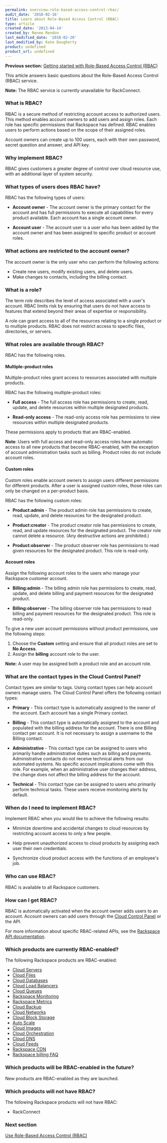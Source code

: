 ```yaml
---
permalink: overview-role-based-access-control-rbac/
audit_date: '2018-02-16'
title: Learn about Role-Based Access Control (RBAC)
type: article
created_date: '2013-04-14'
created_by: Renee Rendon
last_modified_date: '2018-02-20'
last_modified_by: Kate Dougherty
product: undefined
product_url: undefined
---
```


**Previous section:** [Getting started with Role-Based Access Control (RBAC)](/how-to/getting-started-with-role-based-access-control-rbac)  

This article answers basic questions about the Role-Based Access Control (RBAC) service.

**Note:** The RBAC service is currently unavailable for RackConnect.

### What is RBAC?

RBAC is a secure method of restricting account access to authorized
users. This method enables account owners to add users and assign roles.
Each role has specific permissions that Rackspace has defined.
RBAC enables users to perform actions based on the scope of their
assigned roles.

Account owners can create up to 100 users, each with
their own password, secret question and answer, and API key.

### Why implement RBAC?

RBAC gives customers a greater degree of control over cloud resource use, with an additional layer of system security.

### What types of users does RBAC have?

RBAC has the following types of users:

-   **Account owner** - The account owner is the primary contact for the
    account and has full permissions to execute all capabilities for
    every product available. Each account has a single account owner.

-   **Account user** - The account user is a user who has been added by
    the account owner and has been assigned to specific product or
    account roles.

### What actions are restricted to the account owner?

The account owner is the only user who can perform the following actions:

-   Create new users, modify existing users, and delete users.
-   Make changes to contacts, including the billing contact.   

### What is a role?

The term *role* describes the level of access associated with a user's account. RBAC limits risk by ensuring that users do not have access to features that extend beyond their areas of expertise or responsibility.

A role can grant access to all of the resources relating to a single product or to multiple products. RBAC does not restrict access to specific files,
directories, or servers.

### What roles are available through RBAC?

RBAC has the following roles.

#### Multiple-product roles

Multiple-product roles grant access to resources associated with multiple products.

RBAC has the following multiple-product roles:

-   **Full access** - The full access role has permissions to
    create, read, update, and delete resources within multiple
    designated products.

-   **Read-only access** - The read-only access role has permissions to
    view resources within multiple designated products.

These permissions apply to products that are RBAC-enabled.

**Note**: Users with full access and read-only access roles have
automatic access to all new products that become RBAC-enabled, with the
exception of account administration tasks such as billing. Product roles
do not include account roles.

#### Custom roles

Custom roles enable account owners to assign users different permissions for different products. After a user is assigned custom roles, those roles can only be changed on a per-product basis.

RBAC has the following custom roles:

-   **Product:admin** - The product admin role has permissions to
    create, read, update, and delete resources for the designated
    product.

-   **Product:creator** - The product creator role has permissions to
    create, read, and update resources for the designated product. The creator role cannot delete a resource. (Any destructive actions are prohibited.)

-   **Product:observer** - The product observer role has permissions to
    read given resources for the designated product. This role is read-only.

#### Account roles

Assign the following account roles to the users who manage your Rackspace
customer account.

-   **Billing:admin** - The billing admin role has
    permissions to create, read, update, and delete billing and
    payment resources for the designated product.

-   **Billing:observer** - The billing observer role has
    permissions to read billing and payment resources for the
    designated product. This role is read-only.

To give a new user account permissions without product permissions, use the following steps:

1. Choose the **Custom** setting and ensure that all product roles are set to
   **No Access**.
2. Assign the **billing** account role to the user.

**Note:** A user may be assigned both a product role and an account role.

### What are the contact types in the Cloud Control Panel?

Contact types are similar to tags. Using contact types can help account owners manage users. The Cloud Control Panel offers the following contact types:

-   **Primary** - This contact type is automatically assigned to the
    owner of the account. Each account has a single Primary contact.

-   **Billing** - This contact type is automatically assigned to
    the account and populated with the billing address for the account.
    There is one Billing contact per account. It is not necessary to assign
    a username to the Billing contact.

-   **Administrative** - This contact type can be assigned to users who
    primarily handle administrative duties such as billing
    and payments. Administrative contacts do not receive technical
    alerts from our automated systems. No specific account implications
    come with this role. For example, when an administrative user changes
    their address, the change does not affect the billing address for the
    account.

-   **Technical** - This contact type can be assigned to users who
    primarily perform technical tasks. These users receive monitoring
    alerts by default.

### When do I need to implement RBAC?

Implement RBAC when you would like to achieve the following results:

-   Minimize downtime and accidental changes to cloud resources by restricting account access to only a few people.

-   Help prevent unauthorized access to cloud products by assigning each user their own credentials.

-   Synchronize cloud product access with the functions of an employee's job.

### Who can use RBAC?

RBAC is available to all Rackspace customers.

### How can I get RBAC?

RBAC is automatically activated when the account owner adds users to an account. Account owners can add users
through the [Cloud Control Panel](https://mycloud.rackspace.com/) or the API.

For more information about specific RBAC-related APIs, see the [Rackspace
API documentation](https://developer.rackspace.com/docs/).

### Which products are currently RBAC-enabled?

The following Rackspace products are RBAC-enabled:

-   [Cloud Servers](/how-to/cloud-servers)
-   [Cloud Files](/how-to/cloud-files)
-   [Cloud Databases](/how-to/cloud-databases)
-   [Cloud Load Balancers](/how-to/cloud-load-balancers)
-   [Cloud Queues](/how-to/cloud-queues)
-   [Rackspace Monitoring](/how-to/rackspace-monitoring)
-   [Rackspace Metrics](/how-to/rackspace-metrics)
-   [Cloud Backup](/how-to/cloud-backup)
-   [Cloud Networks](/how-to/cloud-networks)
-   [Cloud Block Storage](/how-to/cloud-block-storage)
-   [Auto Scale](/how-to/rackspace-auto-scale)
-   [Cloud Images](/how-to/cloud-images)
-   [Cloud Orchestration](/how-to/cloud-orchestration)
-   [Cloud DNS](/how-to/cloud-dns)
-   [Cloud Feeds](/how-to/cloud-feeds-overview)
-   [Rackspace CDN](/how-to/rackspace-cdn)
-   [Rackspace billing FAQ](/how-to/rackspace-billing-faq)

### Which products will be RBAC-enabled in the future?

New products are RBAC-enabled as they are launched.

### Which products will not have RBAC?

The following Rackspace products will not have RBAC:

-   RackConnect

### Next section

[Use Role-Based Access Control (RBAC)](/how-to/managing-role-based-access-control-rbac)
